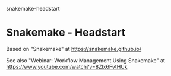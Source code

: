 snakemake-headstart
# Snakemake - Headstart

Based on "Snakemake" at https://snakemake.github.io/

See also "Webinar: Workflow Management Using Snakemake" at https://www.youtube.com/watch?v=8Zlx6FvtHUk
